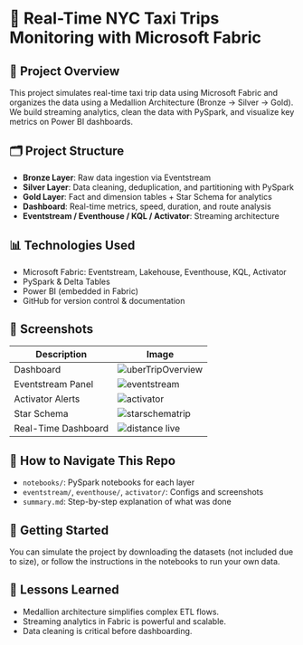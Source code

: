 # 🚕 Real-Time NYC Taxi Trips Monitoring with Microsoft Fabric

## 📌 Project Overview
This project simulates real-time taxi trip data using Microsoft Fabric and organizes the data using a Medallion Architecture (Bronze → Silver → Gold). We build streaming analytics, clean the data with PySpark, and visualize key metrics on Power BI dashboards.

## 🗂️ Project Structure
- **Bronze Layer**: Raw data ingestion via Eventstream
- **Silver Layer**: Data cleaning, deduplication, and partitioning with PySpark
- **Gold Layer**: Fact and dimension tables + Star Schema for analytics
- **Dashboard**: Real-time metrics, speed, duration, and route analysis
- **Eventstream / Eventhouse / KQL / Activator**: Streaming architecture

## 📊 Technologies Used
- Microsoft Fabric: Eventstream, Lakehouse, Eventhouse, KQL, Activator
- PySpark & Delta Tables
- Power BI (embedded in Fabric)
- GitHub for version control & documentation

## 📸 Screenshots
| Description | Image |
|------------|-------|
| Dashboard | ![uberTripOverview](https://github.com/user-attachments/assets/6ca8a2a1-d19b-44eb-8904-78dfc7c546f4) |
| Eventstream Panel | ![eventstream](https://github.com/user-attachments/assets/678ec6c5-d0e5-418a-862e-d102d44cd340) |
| Activator Alerts | ![activator](https://github.com/user-attachments/assets/3f9e09ff-7798-4ca4-b218-9953b2dd66f9) |
| Star Schema | ![starschematrip](https://github.com/user-attachments/assets/8d99b0e8-a437-4002-88fd-efa88de35346) |
| Real-Time Dashboard |![distance live](https://github.com/user-attachments/assets/93202c41-5a45-4505-a846-0a80571dddff) |

## 📁 How to Navigate This Repo
- `notebooks/`: PySpark notebooks for each layer
- `eventstream/`, `eventhouse/`, `activator/`: Configs and screenshots
- `summary.md`: Step-by-step explanation of what was done

## 🚀 Getting Started
You can simulate the project by downloading the datasets (not included due to size), or follow the instructions in the notebooks to run your own data.

## 🧠 Lessons Learned
- Medallion architecture simplifies complex ETL flows.
- Streaming analytics in Fabric is powerful and scalable.
- Data cleaning is critical before dashboarding.



